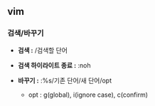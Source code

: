## vim

### 검색/바꾸기
* __검색 :__ /검색할 단어
* __검색 하이라이트 종료 :__ :noh

* __바꾸기 :__ :%s/기존 단어/새 단어/opt
  * opt : g(global), i(ignore case), c(confirm)
